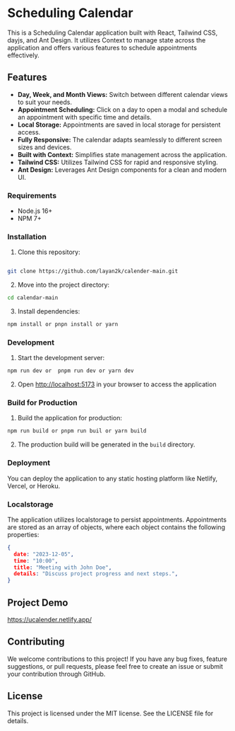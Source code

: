 # Scheduling Calendar

This is a Scheduling Calendar application built with React, Tailwind CSS, dayjs, and Ant Design. It utilizes Context to manage state across the application and offers various features to schedule appointments effectively.

## Features

* **Day, Week, and Month Views:** Switch between different calendar views to suit your needs.
* **Appointment Scheduling:** Click on a day to open a modal and schedule an appointment with specific time and details.
* **Local Storage:** Appointments are saved in local storage for persistent access.
* **Fully Responsive:** The calendar adapts seamlessly to different screen sizes and devices.
* **Built with Context:** Simplifies state management across the application.
* **Tailwind CSS:** Utilizes Tailwind CSS for rapid and responsive styling.
* **Ant Design:** Leverages Ant Design components for a clean and modern UI.

### Requirements

* Node.js 16+
* NPM 7+

### Installation

1. Clone this repository:

```bash

git clone https://github.com/layan2k/calender-main.git

```

2. Move into the project directory:

```bash
cd calendar-main
```

3. Install dependencies:

```bash
npm install or pnpn install or yarn
```

### Development

1. Start the development server:

```bash
npm run dev or  pnpm run dev or yarn dev
```

2. Open <http://localhost:5173> in your browser to access the application

### Build for Production

1. Build the application for production:

```bash
npm run build or pnpm run buil or yarn build
```

2. The production build will be generated in the `build` directory.

### Deployment

You can deploy the application to any static hosting platform like Netlify, Vercel, or Heroku.

### Localstorage

The application utilizes localstorage to persist appointments. Appointments are stored as an array of objects, where each object contains the following properties:

```json
{
  date: "2023-12-05",
  time: "10:00",
  title: "Meeting with John Doe",
  details: "Discuss project progress and next steps.",
}
```

## Project Demo

<https://ucalender.netlify.app/>

## Contributing

We welcome contributions to this project! If you have any bug fixes, feature suggestions, or pull requests, please feel free to create an issue or submit your contribution through GitHub.

## License

This project is licensed under the MIT license. See the LICENSE file for details.
